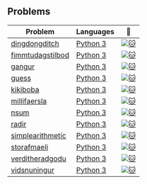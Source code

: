 ## Problems

| Problem                                                                                             | Languages                                                                                                       | :link:                                                                                      |
| --------------------------------------------------------------------------------------------------- | --------------------------------------------------------------------------------------------------------------- | ------------------------------------------------------------------------------------------- |
| [dingdongditch](https://github.com/SimonThalvorsen/kattis/tree/master/src/dingdongditch/Python%203) | [Python 3](https://github.com/SimonThalvorsen/kattis/tree/master/src/dingdongditch/Python%203/dingdongditch.py) | [![:cat:](https://open.kattis.com/favicon)](https://open.kattis.com/problems/dingdongditch) |
| [fimmtudagstilbod](https://github.com/SimonThalvorsen/kattis/tree/master/src/fimmtudagstilbod/Python%203/fimmtudagstilbod) | [Python 3](https://github.com/SimonThalvorsen/kattis/tree/master/src/fimmtudagstilbod/Python%203/fimmtudagstilbod.py) | [![:cat:](https://open.kattis.com/favicon)](https://open.kattis.com/problems/fimmtudagstilbod) |
| [gangur](https://github.com/SimonThalvorsen/kattis/tree/master/src/gangur/Python%203)               | [Python 3](https://github.com/SimonThalvorsen/kattis/tree/master/src/gangur/Python%203/gangur.py)               | [![:cat:](https://open.kattis.com/favicon)](https://open.kattis.com/problems/gangur)        |
| [guess](https://github.com/SimonThalvorsen/kattis/tree/master/src/guess/Python%203)                 | [Python 3](https://github.com/SimonThalvorsen/kattis/tree/master/src/guess/Python%203/guess.py)                 | [![:cat:](https://open.kattis.com/favicon)](https://open.kattis.com/problems/guess)         |
| [kikiboba](https://github.com/SimonThalvorsen/kattis/tree/master/src/kikiboba/Python%203/kikiboba)  | [Python 3](https://github.com/SimonThalvorsen/kattis/tree/master/src/kikiboba/Python%203/kikiboba.py)           | [![:cat:](https://open.kattis.com/favicon)](https://open.kattis.com/problems/kikiboba)      |
| [millifaersla](https://github.com/SimonThalvorsen/kattis/tree/master/src/millifaersla/Python%203/)  | [Python 3](https://github.com/SimonThalvorsen/kattis/tree/master/src/millifaersla/Python%203/millifaersla.py)   | [![:cat:](https://open.kattis.com/favicon)](https://open.kattis.com/problems/millifaersla)  |
| [nsum](https://github.com/SimonThalvorsen/kattis/tree/master/src/nsum/Python%203/)                  | [Python 3](https://github.com/SimonThalvorsen/kattis/tree/master/src/nsum/Python%203/nsum.py)                   | [![:cat:](https://open.kattis.com/favicon)](https://open.kattis.com/problems/nsum)          |
| [radir](https://github.com/SimonThalvorsen/kattis/tree/master/src/radir/Python%203/radir) | [Python 3](https://github.com/SimonThalvorsen/kattis/tree/master/src/radir/Python%203/radir.py) | [![:cat:](https://open.kattis.com/favicon)](https://open.kattis.com/problems/radir) |
| [simplearithmetic](https://github.com/SimonThalvorsen/kattis/tree/master/src/simplearithmetic/Python%203/simplearithmetic) | [Python 3](https://github.com/SimonThalvorsen/kattis/tree/master/src/simplearithmetic/Python%203/simplearithmetic.py) | [![:cat:](https://open.kattis.com/favicon)](https://open.kattis.com/problems/simplearithmetic) |
| [storafmaeli](https://github.com/SimonThalvorsen/kattis/tree/master/src/storafmaeli/Python%203/storafmaeli) | [Python 3](https://github.com/SimonThalvorsen/kattis/tree/master/src/storafmaeli/Python%203/storafmaeli.py) | [![:cat:](https://open.kattis.com/favicon)](https://open.kattis.com/problems/storafmaeli) |
| [verditheradgodu](https://github.com/SimonThalvorsen/kattis/tree/master/src/verditheradgodu/Python%203/verditheradgodu) | [Python 3](https://github.com/SimonThalvorsen/kattis/tree/master/src/verditheradgodu/Python%203/verditheradgodu.py) | [![:cat:](https://open.kattis.com/favicon)](https://open.kattis.com/problems/verditheradgodu) |
| [vidsnuningur](https://github.com/SimonThalvorsen/kattis/tree/master/src/vidsnuningur/Python%203)   | [Python 3](https://github.com/SimonThalvorsen/kattis/tree/master/src/vidsnuningur/Python%203vidsnuningur.py)    | [![:cat:](https://open.kattis.com/favicon)](https://open.kattis.com/problems/vidsnuningur)  |
